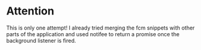 # Attention
 This is only one attempt!
 I already tried merging the fcm snippets with other parts of the application and used notifee to return a promise once the background listener is fired.
